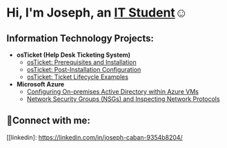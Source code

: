 <h1>Hi, I'm Joseph, an <a href="https://www.linkedin.com/in/joseph-caban-9354b8204/">IT Student</a>☺</h1>

<h2>Information Technology Projects:</h2>

- <b>osTicket (Help Desk Ticketing System)</b>
  - [osTicket: Prerequisites and Installation](https://github.com/JrCab22/osticket-prereqs)
  - [osTicket: Post-Installation Configuration](https://github.com/JrCab22/post-install-config)
  - [osTicket: Ticket Lifecycle Examples](https://github.com/JrCab22/ticket-lifecycle)
- <b>Microsoft Azure</b>
  - [Configuring On-premises Active Directory within Azure VMs](https://github.com/JrCab22/configure-ad)
  - [Network Security Groups (NSGs) and Inspecting Network Protocols](https://github.com/JrCab22/azure-network-protocols)

<h2>🤳Connect with me:</h2>


[[linkedin]: https://linkedin.com/in/joseph-caban-9354b8204/
